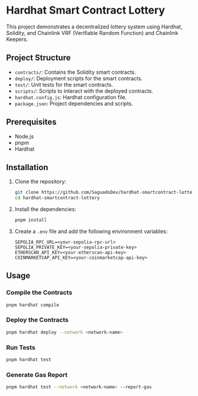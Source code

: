 # Hardhat Smart Contract Lottery

This project demonstrates a decentralized lottery system using Hardhat, Solidity, and Chainlink VRF (Verifiable Random Function) and Chainlink Keepers.

## Project Structure

- `contracts/`: Contains the Solidity smart contracts.
- `deploy/`: Deployment scripts for the smart contracts.
- `test/`: Unit tests for the smart contracts.
- `scripts/`: Scripts to interact with the deployed contracts.
- `hardhat.config.js`: Hardhat configuration file.
- `package.json`: Project dependencies and scripts.

## Prerequisites

- Node.js
- pnpm
- Hardhat

## Installation

1. Clone the repository:

   ```bash
   git clone https://github.com/SaguadoDev/hardhat-smartcontract-lottery.git
   cd hardhat-smartcontract-lottery
   ```

2. Install the dependencies:

   ```bash
   pnpm install
   ```

3. Create a `.env` file and add the following environment variables:

   ```env
   SEPOLIA_RPC_URL=<your-sepolia-rpc-url>
   SEPOLIA_PRIVATE_KEY=<your-sepolia-private-key>
   ETHERSCAN_API_KEY=<your-etherscan-api-key>
   COINMARKETCAP_API_KEY=<your-coinmarketcap-api-key>
   ```

## Usage

### Compile the Contracts

```bash
pnpm hardhat compile
```

### Deploy the Contracts

```bash
pnpm hardhat deploy --network <network-name>
```

### Run Tests

```bash
pnpm hardhat test
```

### Generate Gas Report

```bash
pnpm hardhat test --network <network-name> --report-gas
```
